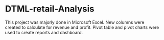# DTML-retail-Analysis
This project was majorly done in Microsoft Excel. New columns were created to calculate for revenue and profit. Pivot table and pivot charts were used to create reports and dashboard.
